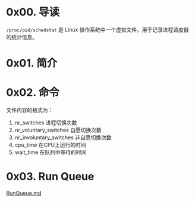 # 0x00. 导读

`/proc/pid/schedstat` 是 Linux 操作系统中一个虚拟文件，用于记录进程调度器的统计信息。

# 0x01. 简介

# 0x02. 命令

文件内容的格式为：
1. nr_switches  进程切换次数
2. nr_voluntary_switches  自愿切换次数
3. nr_involuntary_switches  非自愿切换次数
4. cpu_time  在CPU上运行的时间
5. wait_time  在队列中等待的时间

# 0x03. Run Queue

[RunQueue.md](../sched/RunQueue.md)